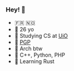 ### Hey! 👋

- 🇫🇷 🇳🇴
- 👨 26 yo
- 📕 Studying CS at [UiO](https://www.uio.no/studier/program/informatikk-programmering/)
- 🔑 [PGP](https://gist.githubusercontent.com/sebastka/e70c720cbae9898070cfa51ff3730304/raw/b8d51501a8c41d2db689f654b4537c063392a6a8/PGPkey)
- 🐧 Arch btw
- 🦜 C++, Python, PHP
- 📖 Learning Rust

<!--
**sebastka/sebastka** is a ✨ _special_ ✨ repository because its `README.md` (this file) appears on your GitHub profile.

Here are some ideas to get you started:

- 🔭 I’m currently working on ...
- 🌱 I’m currently learning ...
- 👯 I’m looking to collaborate on ...
- 🤔 I’m looking for help with ...
- 💬 Ask me about ...
- 📫 How to reach me: ...
- 😄 Pronouns: ...
- ⚡ Fun fact: ...
-->
